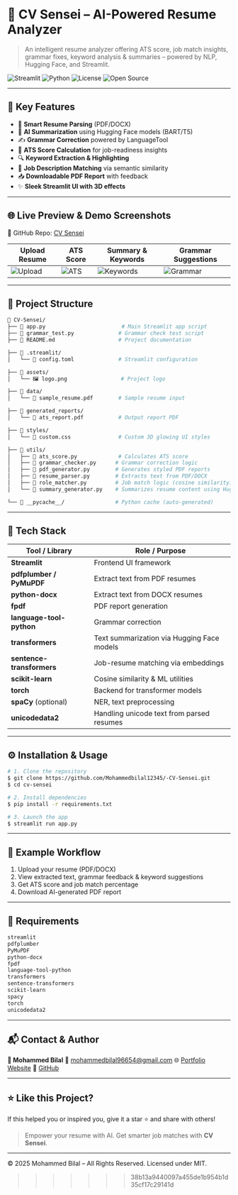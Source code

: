 # 📄 CV Sensei – AI-Powered Resume Analyzer

> An intelligent resume analyzer offering ATS score, job match insights, grammar fixes, keyword analysis & summaries – powered by NLP, Hugging Face, and Streamlit.

![Streamlit](https://img.shields.io/badge/Built%20with-Streamlit-orange?logo=streamlit)
![Python](https://img.shields.io/badge/Made%20with-Python-blue?logo=python)
![License](https://img.shields.io/badge/License-MIT-green)
![Open Source](https://badgen.net/badge/Open%20Source/Yes/green)

---

## 🚀 Key Features

* 📄 **Smart Resume Parsing** (PDF/DOCX)
* 🧠 **AI Summarization** using Hugging Face models (BART/T5)
* ✍️ **Grammar Correction** powered by LanguageTool
* 🎯 **ATS Score Calculation** for job-readiness insights
* 🔍 **Keyword Extraction & Highlighting**
* 🤝 **Job Description Matching** via semantic similarity
* 📥 **Downloadable PDF Report** with feedback
* ✨ **Sleek Streamlit UI with 3D effects**

---

## 🌐 Live Preview & Demo Screenshots

📍 GitHub Repo: [CV Sensei](https://github.com/Mohammedbilal12345/-CV-Sensei/)

| Upload Resume                                                                              | ATS Score                                                                               | Summary & Keywords                                                                           | Grammar Suggestions                                                                         |
| ------------------------------------------------------------------------------------------ | --------------------------------------------------------------------------------------- | -------------------------------------------------------------------------------------------- | ------------------------------------------------------------------------------------------- |
| ![Upload](https://github.com/user-attachments/assets/7568c420-8958-425b-825c-e59fb7a7c2ef) | ![ATS](https://github.com/user-attachments/assets/1b90b00b-e974-4a44-9b82-9375cb44b63f) | ![Keywords](https://github.com/user-attachments/assets/971af84b-1112-44c7-9cd1-71e931704b6b) | ![Grammar](https://github.com/user-attachments/assets/53a51c62-e321-4f1b-ae45-04f35f1701f1) |

---

## 📂 Project Structure

```bash
📁 CV-Sensei/
├── 📄 app.py                        # Main Streamlit app script
├── 📄 grammar_test.py              # Grammar check test script
├── 📄 README.md                    # Project documentation

├── 📁 .streamlit/
│   └── 📄 config.toml              # Streamlit configuration

├── 📁 assets/
│   └── 🖼️ logo.png                 # Project logo

├── 📁 data/
│   └── 📄 sample_resume.pdf        # Sample resume input

├── 📁 generated_reports/
│   └── 📄 ats_report.pdf           # Output report PDF

├── 📁 styles/
│   └── 🎨 custom.css               # Custom 3D glowing UI styles

├── 📁 utils/
│   ├── 📄 ats_score.py             # Calculates ATS score
│   ├── 📄 grammar_checker.py      # Grammar correction logic
│   ├── 📄 pdf_generator.py        # Generates styled PDF reports
│   ├── 📄 resume_parser.py        # Extracts text from PDF/DOCX
│   ├── 📄 role_matcher.py         # Job match logic (cosine similarity)
│   └── 📄 summary_generator.py    # Summarizes resume content using Hugging Face

└── 📁 __pycache__/                # Python cache (auto-generated)

```

---

## 🧠 Tech Stack

| Tool / Library            | Role / Purpose                             |
| ------------------------- | ------------------------------------------ |
| **Streamlit**             | Frontend UI framework                      |
| **pdfplumber / PyMuPDF**  | Extract text from PDF resumes              |
| **python-docx**           | Extract text from DOCX resumes             |
| **fpdf**                  | PDF report generation                      |
| **language-tool-python**  | Grammar correction                         |
| **transformers**          | Text summarization via Hugging Face models |
| **sentence-transformers** | Job-resume matching via embeddings         |
| **scikit-learn**          | Cosine similarity & ML utilities           |
| **torch**                 | Backend for transformer models             |
| **spaCy** (optional)      | NER, text preprocessing                    |
| **unicodedata2**          | Handling unicode text from parsed resumes  |

---

## ⚙️ Installation & Usage

```bash
# 1. Clone the repository
$ git clone https://github.com/Mohammedbilal12345/-CV-Sensei.git
$ cd cv-sensei

# 2. Install dependencies
$ pip install -r requirements.txt

# 3. Launch the app
$ streamlit run app.py
```

---

## 📌 Example Workflow

1. Upload your resume (PDF/DOCX)
2. View extracted text, grammar feedback & keyword suggestions
3. Get ATS score and job match percentage
4. Download AI-generated PDF report

---

## 📜 Requirements

```txt
streamlit
pdfplumber
PyMuPDF
python-docx
fpdf
language-tool-python
transformers
sentence-transformers
scikit-learn
spacy
torch
unicodedata2
```

---

## 📬 Contact & Author

**👤 Mohammed Bilal**
📧 [mohammedbilal96654@gmail.com](mailto:mohammedbilal96654@gmail.com)
🌐 [Portfolio Website](https://mohammedbilal.vercel.app/)
🔗 [GitHub](https://github.com/Mohammedbilal12345)

---

## ⭐ Like this Project?

If this helped you or inspired you, give it a star ⭐ and share with others!

> Empower your resume with AI. Get smarter job matches with **CV Sensei**.

---

© 2025 Mohammed Bilal – All Rights Reserved. Licensed under MIT.
>>>>>>> 38b13a9440097a455de1b954b1d35cf17c29141d
